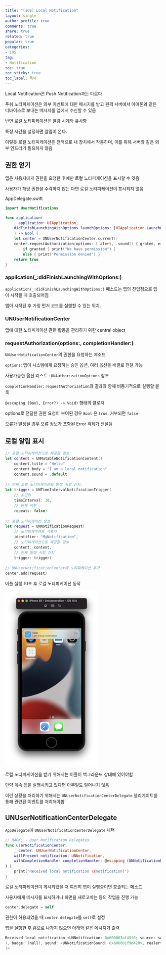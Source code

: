 ```yaml
---
title: "[iOS] Local Notification"
layout: single
author_profile: true
comments: true
share: true
related: true
popular: true
categories:
- iOS
tag:
- Notification
toc: true
toc_sticky: true
toc_label: 목차
---
```


Local Notification은 Push Notification과는 다르다

푸쉬 노티피케이션은 외부 이벤트에 대한 메시지를 받고 원격 서버에서 아이폰과 같은 디바이스로 보내는 메시지를 앱에서 수신할 수 있음

반면 로컬 노티피케이션은 알람 시계와 유사함

특정 시간을 설정하면 알림이 온다.

이렇듯 로컬 노티피케이션은 전적으로 내 장치에서 작동하며, 이를 위해 서버와 같은 외부 인프라가 필요하지 않음

## 권한 얻기

앱은 사용자에게 권한을 요청한 후에만 로컬 노티피케이션을 표시할 수 잇음

사용자가 해당 권한을 수락하지 않는 다면 로컬 노티피케이션이 표시되지 않음

AppDelegate.swift

```swift
import UserNotifications
```

```swift
func application(
    _ application: UIApplication,
    didFinishLaunchingWithOptions launchOptions: [UIApplication.LaunchOptionsKey: Any]?
    ) -> Bool {
    let center = UNUserNotificationCenter.current()
    center.requestAuthorization(options: [.alert, .sound]) { grated, error in
        if granted { print("We have permission") }
        else { print("Permission denied") }
    return true
}
```

### application(_:didFinishLaunchingWithOptions:)

`application(_:didFinishLaunchingWithOptions:)` 메소드는 앱의 진입점으로 앱이 시작될 때 호출되어짐

앱이 시작된 후 가장 먼저 코드를 실행할 수 있는 위치.

### UNUserNotificationCenter

앱에 대한 노티피케이션 관련 활동을 관리하기 위한 central object

### requestAuthorization(options:, completionHandler:)

`UNUserNotificationCenter`의 권한을 요청하는 메소드

`options`: 앱이 시스템에게 요청하는 승인 옵션, 여러 옵션을 배열로 전달 가능

사용가능한 옵션 리스트 : `UNAuthorizationOptions` 참조

`completionHandler`: `requestAuthorization`의 결과와 함께 비동기적으로 실행할 블록

`@escaping (Bool, Error?) -> Void)` 형태의 클로저

options로 전달한 권한 요청이 부여된 경우 `Bool` 은 `true`. 거부되면 `false`

오류가 발생될 경우 오류 정보가 포함된 Error 객체가 전달됨

## 로컬 알림 표시

```swift
// 로컬 노티피케이션으로 제공할 정보
let content = UNMutableNotificationContent()
    content.title = "Hello"
    content.body = "I am a local notification"
    content.sound = .default

// 언제 로컬 노티피케이션을 발생 시킬 건지,
let trigger = UNTimeIntervalNotificationTrigger(
    // 초단위
    timeInterval: 10,
    // 반복 여부
    repeats: false)

// 로컬 노티피케이션 생성
let request = UNNotificationRequest(
    // 노티피케이션의 식별자
    identifier: "MyNotification",
    // 노티피케이션으로 제공할 정보
    content: content,
    // 언제 발생 시킬 건지
    trigger: trigger)

// UNUserNotificationCenter에 노티피케이션 추가
center.add(request)
```

어플 실행 10초 후 로컬 노티피케이션 동작

![localNoti.png](/assets/images/Posts/iOS/2021-10-21-localnotification/localNoti.png)

로컬 노티피케이션을 받기 위해서는 어플이 백그라운드 상태에 있어야함

만약 계속 앱을 실행시키고 있다면 아무일도 일어나지 않음

이런 상황을 처리하기 위해서는 `UNUserNotificationCenterDelegate` 델리게이트를 통해 관련된 이벤트를 처리해야함

## UNUserNotificationCenterDelegate

`AppDelegate`에 `UNUserNotificationCenterDelegate` 채택

```swift
// MARK: - User Notification Delegates
func userNotificationCenter(
    _ center: UNUserNotificationCenter, 
    willPresent notification: UNNotification, 
    withCompletionHandler completionHandler: @escaping (UNNotificationPresentationOptions) -> Void
) {
    print("Received local notification \(notification)")
}
```

로컬 노티피케이션이 게시되었을 때 여전히 앱이 실행중이면 호출되는 메소드

사용자에게 메시지를 표시하거나 화면을 새로고치는 등의 작업을 진행 가능

```swift
center.delegate = self
```

권한이 허용되었을 때 `center.delegate`를 `self`로 설정

앱을 실행한 후 홈으로 나가지 않으면 아래와 같은 메시지가 출력

```swift
Received local notification <UNNotification: 0x600003af49f0; source: sweetfood-dev.TableViewTutorial date: 2021-10-21 08:00:47 +0000, request: <UNNotificationRequest: 0x600003af6d90; identifier: MyNotification, content: <UNNotificationContent: 0x600000886100; title: <redacted>, subtitle: (null), body: <redacted>, summaryArgument: , summaryArgumentCount: 0, categoryIdentifier: , launchImageName: , threadIdentifier: , attachments: (
), badge: (null), sound: <UNNotificationSound: 0x600001f9d420>, realert: 0, interruptionLevel: 1, relevanceScore: 0.00, trigger: <UNTimeIntervalNotificationTrigger: 0x6000034e37c0; repeats: NO, timeInterval: 10.000000>>, intents: (
)>
```
